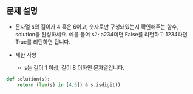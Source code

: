 ## 문제 설명
- 문자열 s의 길이가 4 혹은 6이고, 숫자로만 구성돼있는지 확인해주는 함수, solution을 완성하세요. 예를 들어 s가 a234이면 False를 리턴하고 1234라면 True를 리턴하면 됩니다.

- 제한 사항
  - s는 길이 1 이상, 길이 8 이하인 문자열입니다.
```python
def solution(s):
    return (len(s) in [4,6]) & s.isdigit()
```
